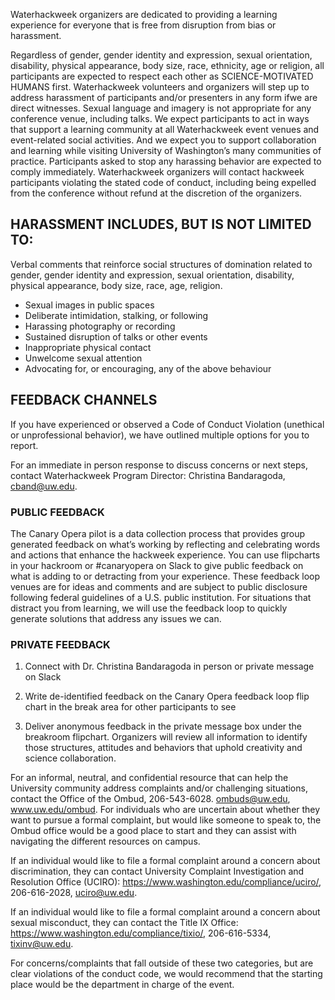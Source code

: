 Waterhackweek organizers are dedicated to providing a learning experience for everyone that is free from disruption from bias or harassment.

Regardless of gender, gender identity and expression, sexual orientation, disability, physical appearance, body size, race, ethnicity, age or religion, all participants are expected to respect each other as SCIENCE-MOTIVATED HUMANS first. Waterhackweek volunteers and organizers will step up to address harassment of participants and/or presenters in any form ifwe are direct witnesses. Sexual language and imagery is not appropriate for any conference venue, including talks. We expect participants to act in ways that support a learning community at all Waterhackweek event venues and event-related social activities. And we expect you to support collaboration and learning while visiting University of Washington’s many communities of practice. Participants asked to stop any harassing behavior are expected to comply immediately. Waterhackweek organizers will contact hackweek participants violating the stated code of conduct, including being expelled from the conference without refund at the discretion of the organizers.

## HARASSMENT INCLUDES, BUT IS NOT LIMITED TO:
Verbal comments that reinforce social structures of domination related to gender, gender identity and expression, sexual orientation, disability, physical appearance, body size, race, age, religion.
- Sexual images in public spaces
- Deliberate intimidation, stalking, or following
- Harassing photography or recording
- Sustained disruption of talks or other events
- Inappropriate physical contact
- Unwelcome sexual attention
- Advocating for, or encouraging, any of the above behaviour

## FEEDBACK CHANNELS
If you have experienced or observed a Code of Conduct Violation (unethical or unprofessional behavior), we have outlined multiple options for you to report.

For an immediate in person response to discuss concerns or next steps, contact Waterhackweek Program Director: Christina Bandaragoda, cband@uw.edu.

### PUBLIC FEEDBACK
The Canary Opera pilot is a data collection process that provides group generated feedback on what’s working by reflecting and celebrating words and actions that enhance the hackweek experience. You can use flipcharts in your hackroom or #canaryopera on Slack to give public feedback on what is adding to or detracting from your experience. These feedback loop venues are for ideas and comments and are subject to public disclosure following federal guidelines of a U.S. public institution. For situations that distract you from learning, we will use the feedback loop to quickly generate solutions that address any issues we can.

### PRIVATE FEEDBACK

1. Connect with Dr. Christina Bandaragoda in person or private message on Slack

2. Write de-identified feedback on the Canary Opera feedback loop flip chart in the break area for other participants to see

3. Deliver anonymous feedback in the private message box under the breakroom flipchart. Organizers will review all information to identify those structures, attitudes and behaviors that uphold creativity and science collaboration.

For an informal, neutral, and confidential resource that can help the University community address complaints and/or challenging situations, contact the Office of the Ombud, 206-543-6028. ombuds@uw.edu, www.uw.edu/ombud. For individuals who are uncertain about whether they want to pursue a formal complaint, but would like someone to speak to, the Ombud office would be a good place to start and they can assist with navigating the different resources on campus.

If an individual would like to file a formal complaint around a concern about discrimination, they can contact University Complaint Investigation and Resolution Office (UCIRO): https://www.washington.edu/compliance/uciro/, 206-616-2028, uciro@uw.edu.

If an individual would like to file a formal complaint around a concern about sexual misconduct, they can contact the Title IX Office: https://www.washington.edu/compliance/tixio/, 206-616-5334, tixinv@uw.edu.

For concerns/complaints that fall outside of these two categories, but are clear violations of the conduct code, we would recommend that the starting place would be the department in charge of the event.
